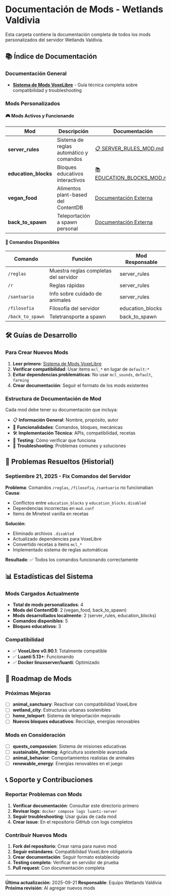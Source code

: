 # Documentación de Mods - Wetlands Valdivia

Esta carpeta contiene la documentación completa de todos los mods personalizados del servidor Wetlands Valdivia.

## 📚 Índice de Documentación

### Documentación General
- **[Sistema de Mods VoxeLibre](../VOXELIBRE_MOD_SYSTEM.md)** - Guía técnica completa sobre compatibilidad y troubleshooting

### Mods Personalizados

#### 🎮 Mods Activos y Funcionando

| Mod | Descripción | Documentación | Estado |
|-----|-------------|---------------|---------|
| **server_rules** | Sistema de reglas automático y comandos | [📋 SERVER_RULES_MOD.md](SERVER_RULES_MOD.md) | ✅ Operativo |
| **education_blocks** | Bloques educativos interactivos | [📚 EDUCATION_BLOCKS_MOD.md](EDUCATION_BLOCKS_MOD.md) | ✅ Operativo |
| **vegan_food** | Alimentos plant-based del ContentDB | [Documentación Externa](https://content.luanti.org/packages/Daenvil/vegan_food/) | ✅ Operativo |
| **back_to_spawn** | Teleportación a spawn personal | [Documentación Externa](https://content.luanti.org/packages/Alex5002/mcl_back_to_spawn/) | ✅ Operativo |

#### 🔧 Comandos Disponibles

| Comando | Función | Mod Responsable |
|---------|---------|-----------------|
| `/reglas` | Muestra reglas completas del servidor | server_rules |
| `/r` | Reglas rápidas | server_rules |
| `/santuario` | Info sobre cuidado de animales | server_rules |
| `/filosofia` | Filosofía del servidor | education_blocks |
| `/back_to_spawn` | Teletransporte a spawn | back_to_spawn |

## 🛠️ Guías de Desarrollo

### Para Crear Nuevos Mods
1. **Leer primero**: [Sistema de Mods VoxeLibre](../VOXELIBRE_MOD_SYSTEM.md)
2. **Verificar compatibilidad**: Usar items `mcl_*` en lugar de `default:*`
3. **Evitar dependencias problemáticas**: No usar `mcl_sounds`, `default`, `farming`
4. **Crear documentación**: Seguir el formato de los mods existentes

### Estructura de Documentación de Mod
Cada mod debe tener su documentación que incluya:
- 📋 **Información General**: Nombre, propósito, autor
- 🎯 **Funcionalidades**: Comandos, bloques, mecánicas
- 🛠️ **Implementación Técnica**: APIs, compatibilidad, recetas
- 🧪 **Testing**: Cómo verificar que funciona
- 🚨 **Troubleshooting**: Problemas comunes y soluciones

## 🚨 Problemas Resueltos (Historial)

### Septiembre 21, 2025 - Fix Comandos del Servidor
**Problema**: Comandos `/reglas`, `/filosofia`, `/santuario` no funcionaban
**Causa**:
- Conflictos entre `education_blocks` y `education_blocks.disabled`
- Dependencias incorrectas en `mod.conf`
- Items de Minetest vanilla en recetas

**Solución**:
- Eliminado archivos `.disabled`
- Actualizado dependencies para VoxeLibre
- Convertido recetas a items `mcl_*`
- Implementado sistema de reglas automáticas

**Resultado**: ✅ Todos los comandos funcionando correctamente

## 📊 Estadísticas del Sistema

### Mods Cargados Actualmente
- **Total de mods personalizados**: 4
- **Mods del ContentDB**: 2 (vegan_food, back_to_spawn)
- **Mods desarrollados localmente**: 2 (server_rules, education_blocks)
- **Comandos disponibles**: 5
- **Bloques educativos**: 3

### Compatibilidad
- ✅ **VoxeLibre v0.90.1**: Totalmente compatible
- ✅ **Luanti 5.13+**: Funcionando
- ✅ **Docker linuxserver/luanti**: Optimizado

## 🔮 Roadmap de Mods

### Próximas Mejoras
- [ ] **animal_sanctuary**: Reactivar con compatibilidad VoxeLibre
- [ ] **wetland_city**: Estructuras urbanas sostenibles
- [ ] **home_teleport**: Sistema de teleportación mejorado
- [ ] **Nuevos bloques educativos**: Reciclaje, energías renovables

### Mods en Consideración
- [ ] **quests_compassion**: Sistema de misiones educativas
- [ ] **sustainable_farming**: Agricultura sostenible avanzada
- [ ] **animal_behavior**: Comportamientos realistas de animales
- [ ] **renewable_energy**: Energías renovables en el juego

## 📞 Soporte y Contribuciones

### Reportar Problemas con Mods
1. **Verificar documentación**: Consultar este directorio primero
2. **Revisar logs**: `docker compose logs luanti-server`
3. **Seguir troubleshooting**: Usar guías de cada mod
4. **Crear issue**: En el repositorio GitHub con logs completos

### Contribuir Nuevos Mods
1. **Fork del repositorio**: Crear rama para nuevo mod
2. **Seguir estándares**: Compatibilidad VoxeLibre obligatoria
3. **Crear documentación**: Seguir formato establecido
4. **Testing completo**: Verificar en servidor de prueba
5. **Pull request**: Con documentación completa

---
**Última actualización**: 2025-09-21
**Responsable**: Equipo Wetlands Valdivia
**Próxima revisión**: Al agregar nuevos mods